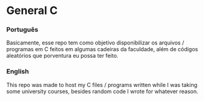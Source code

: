 # General C

### Português
Basicamente, esse repo tem como objetivo disponibilizar os arquivos / programas em C feitos em algumas cadeiras da faculdade, além de códigos aleatórios que porventura eu possa ter feito.

### English
This repo was made to host my C files / programs written while I was taking some university courses, besides random code I wrote for whatever reason.
